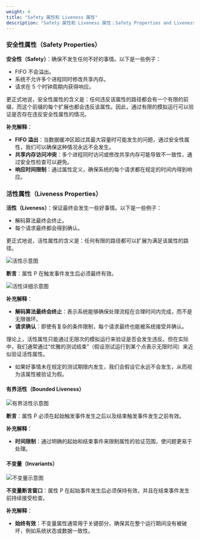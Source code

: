 ```yaml
---
weight: 4
title: "Safety 属性和 Liveness 属性"
description: "Safety 属性和 Liveness 属性；Safety Properties and Liveness Properties"
---
```


### 安全性属性（Safety Properties）

**安全性（Safety）**：确保不发生任何不好的事情。以下是一些例子：
- FIFO 不会溢出。
- 系统不允许多个进程同时修改共享内存。
- 请求在 5 个时钟周期内获得响应。

更正式地说，安全性属性的含义是：任何违反该属性的路径都会有一个有限的前缀，而这个前缀的每个扩展也都会违反该属性。因此，通过有限的模拟运行可以验证是否存在违反安全性属性的情况。

**补充解释**：
- **FIFO 溢出**：当数据缓冲区超过其最大容量时可能发生的问题，通过安全性属性，我们可以确保这种情况永远不会发生。
- **共享内存访问冲突**：多个进程同时访问或修改共享内存可能导致不一致性，通过安全性检查可以避免。
- **响应时间限制**：通过属性定义，确保系统的每个请求都在规定的时间内得到响应。

### 活性属性（Liveness Properties）

**活性（Liveness）**：保证最终会发生一些好事情。以下是一些例子：
- 解码算法最终会终止。
- 每个请求最终都会得到确认。

更正式地说，活性属性的含义是：任何有限的路径都可以扩展为满足该属性的路径。

![活性示意图](https://cdn.jsdelivr.net/gh/easyformal/easyformal-site@master/content/zh/sva/image/4/liveness.png)

**断言**：属性 P 在触发事件发生后必须最终有效。

![活性详细示意图](https://cdn.jsdelivr.net/gh/easyformal/easyformal-site@master/content/zh/sva/image/4/liveness2.png)

**补充解释**：
- **解码算法最终会终止**：表示系统能够确保处理流程在合理时间内完成，而不是无限循环。
- **请求确认**：即使有复杂的条件限制，每个请求最终也能被系统接受并确认。

理论上，活性属性只能通过无限次的模拟运行来验证是否会发生违反。但在实际中，我们通常通过“优雅的测试结束”（假设测试运行到某个点表示无限时间）来近似验证活性属性。

- 如果好事情未在规定的测试期限内发生，我们会假设它永远不会发生，从而视为该属性被验证为假。

#### 有界活性（Bounded Liveness）

![有界活性示意图](https://cdn.jsdelivr.net/gh/easyformal/easyformal-site@master/content/zh/sva/image/4/bounded_liveness.png)

**断言**：属性 P 必须在起始触发事件发生之后以及结束触发事件发生之前有效。

**补充解释**：
- **时间限制**：通过明确的起始和结束事件来限制属性的验证范围，使问题更易于处理。

#### 不变量（Invariants）

![不变量示意图](https://cdn.jsdelivr.net/gh/easyformal/easyformal-site@master/content/zh/sva/image/4/invariant.png)

**不变量断言窗口**：属性 P 在起始事件发生后必须保持有效，并且在结束事件发生前持续接受检查。

**补充解释**：
- **始终有效**：不变量属性通常用于关键部分，确保其在整个运行期间没有被破坏，例如系统状态或数据一致性。

